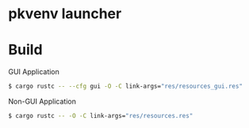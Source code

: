 # pkvenv launcher

# Build

GUI Application
```bash
$ cargo rustc -- --cfg gui -O -C link-args="res/resources_gui.res"
```

Non-GUI Application
```bash
$ cargo rustc -- -O -C link-args="res/resources.res"
```

